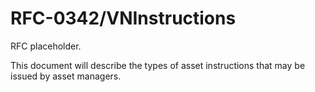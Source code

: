 # RFC-0342/VNInstructions
RFC placeholder.

This document will describe the types of asset instructions that may be issued by asset managers.